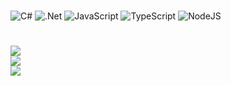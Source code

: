 #
![C#](https://img.shields.io/badge/c%23-%23239120.svg?style=for-the-badge&logo=csharp&logoColor=white) ![.Net](https://img.shields.io/badge/.NET-5C2D91?style=for-the-badge&logo=.net&logoColor=white) ![JavaScript](https://img.shields.io/badge/javascript-%23323330.svg?style=for-the-badge&logo=javascript&logoColor=%23F7DF1E) ![TypeScript](https://img.shields.io/badge/typescript-%23007ACC.svg?style=for-the-badge&logo=typescript&logoColor=white) ![NodeJS](https://img.shields.io/badge/node.js-6DA55F?style=for-the-badge&logo=node.js&logoColor=white)
# 
![](https://github-readme-stats.vercel.app/api?username=MarlonValeriano&theme=midnight-purple&hide_border=true&include_allcommits=true&count_private=true)<br/>
![](https://github-readme-streak-stats.herokuapp.com/?user=MarlonValeriano&theme=midnight-purple&hide_border=true)<br/>
![](https://github-readme-stats.vercel.app/api/top-langs/?username=MarlonValeriano&theme=midnight-purple&hide_border=true&include_all_commits=true&countprivate=true&layout=compact)
#
